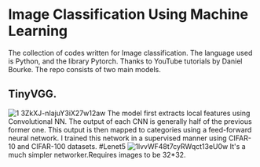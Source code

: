 # Image Classification Using Machine Learning
The collection of codes written for Image classification. The language used is Python, and the library Pytorch. Thanks to YouTube tutorials by Daniel Bourke. The repo consists of two main models.
## TinyVGG.
![1 3ZkXJ-nIajuY3iX27w12aw](https://github.com/JitheshPavan/ML_Models/assets/140151086/87003856-20c5-46b6-aafb-058134e7fb2e)
The model first extracts local features using Convolutional NN. The output of each CNN is generally half of the previous former one. This output is then mapped to categories using a feed-forward neural network.
I trained this network in a supervised manner using CIFAR-10 and CIFAR-100 datasets. 
#Lenet5
![1lvvWF48t7cyRWqct13eU0w](https://github.com/JitheshPavan/ML_Models/assets/140151086/91d8b2a8-4cc0-4466-8730-a274d65795e7)
It's a much simpler networker.Requires images to be 32*32. 
